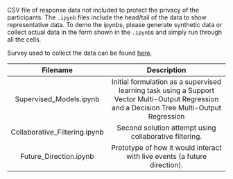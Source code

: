 CSV file of response data not included to protect the privacy of the participants. The `.ipynb` files include the head/tail of the data to show representative data. To demo the ipynbs, please generate synthetic data or collect actual data in the form shown in the `.ipynb`s and simply run through all the cells.

Survey used to collect the data can be found [here](https://docs.google.com/forms/d/e/1FAIpQLSc0vSS6KeY69VW-CB-nO3ZT569Zq73CD1di9bMIdFD40qp70g/viewform). 

| Filename                      | Description |
| :---------------------------: | :---------: | 
| Supervised_Models.ipynb       | Initial formulation as a supervised learning task using a Support Vector Multi-Output Regression and a Decision Tree Multi-Output Regression  | 
| Collaborative_Filtering.ipynb | Second solution attempt using collaborative filtering. |
| Future_Direction.ipynb        | Prototype of how it would interact with live events (a future direction). |

